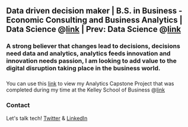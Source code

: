## Data driven decision maker | B.S. in Business - Economic Consulting and Business Analytics | Data Science @[link](http://www.syntellect.co.in/) | Prev: Data Science @[link](https://www.mahindragrp.com/about-the-program/group-strategy-office#:~:text=The%20Group%20Strategy%20Office%20is,cycle%20across%20the%20Mahindra%20Group.) 

### A strong believer that changes lead to decisions, decisions need data and analytics, analytics feeds innovation and innovation needs passion, I am looking to add value to the digital disruption taking place in the business world.

### 

You can use this [link](https://github.com/radmahad/Analytics-Capstone-Project) to view my Analytics Capstone Project that was completed during my time at the Kelley School of Business  @[link](https://kelley.iu.edu/faculty-research/departments/business-economics-public-policy/index.cshtml)

### Contact

Let's talk tech! [Twitter](https://twitter.com/Rad_Mahadevia) & [LinkedIn](https://twitter.com/Rad_Mahadevia)
